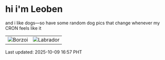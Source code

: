 # hi i'm Leoben

and i like dogs—so have some random dog pics that change whenever my CRON feels like it

|  |  |
|--------|----------|
| ![Borzoi](https://random-dog-vercel.vercel.app/api/random-borzoi?v=1760000272) | ![Labrador](https://random-dog-vercel.vercel.app/api/random-labrador?v=1760000272) |

Last updated: 2025-10-09 16:57 PHT
